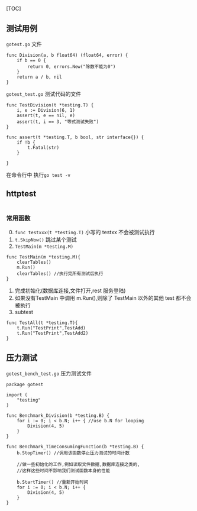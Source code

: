 
[TOC]

## 测试用例
`gotest.go` 文件
```
func Division(a, b float64) (float64, error) {
	if b == 0 {
		return 0, errors.New("除数不能为0")
	}
	return a / b, nil
}
```
`gotest_test.go` 测试代码的文件
```
func TestDivision(t *testing.T) {
	i, e := Division(6, 1)
	assert(t, e == nil, e)
	assert(t, i == 3, "等式测试失败")
}

func assert(t *testing.T, b bool, str interface{}) {
	if !b {
		t.Fatal(str)
	}

}
```
在命令行中 执行`go test -v` 

## httptest
```

```

### 常用函数
0. `func testxxx(t *testing.T)`  小写的 testxx 不会被测试执行
1. `t.SkipNow()`  跳过某个测试
2. `TestMain(m *testing.M)` 
```
func TestMain(m *testing.M){
	clearTables()
	m.Run()  
	clearTables() //执行完所有测试后执行
}
```
1. 完成初始化(数据库连接,文件打开,rest 服务登陆)
2. 如果没有TestMain 中调用 m.Run(),则除了 TestMain 以外的其他 test 都不会被执行
3. subtest
```
func TestAll(t *testing.T){
	t.Run("TestPrint",TestAdd)
	t.Run("TestPrint",TestAdd2)
}
```

## 压力测试
`gotest_bench_test.go` 压力测试文件
```
package gotest

import (
	"testing"
)

func Benchmark_Division(b *testing.B) {
	for i := 0; i < b.N; i++ { //use b.N for looping
		Division(4, 5)
	}
}

func Benchmark_TimeConsumingFunction(b *testing.B) {
	b.StopTimer() //调用该函数停止压力测试的时间计数

	//做一些初始化的工作,例如读取文件数据,数据库连接之类的,
	//这样这些时间不影响我们测试函数本身的性能

	b.StartTimer() //重新开始时间
	for i := 0; i < b.N; i++ {
		Division(4, 5)
	}
}
```
